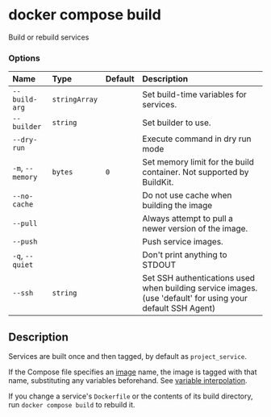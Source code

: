# docker compose build

<!---MARKER_GEN_START-->
Build or rebuild services

### Options

| Name             | Type          | Default | Description                                                                                                 |
|:-----------------|:--------------|:--------|:------------------------------------------------------------------------------------------------------------|
| `--build-arg`    | `stringArray` |         | Set build-time variables for services.                                                                      |
| `--builder`      | `string`      |         | Set builder to use.                                                                                         |
| `--dry-run`      |               |         | Execute command in dry run mode                                                                             |
| `-m`, `--memory` | `bytes`       | `0`     | Set memory limit for the build container. Not supported by BuildKit.                                        |
| `--no-cache`     |               |         | Do not use cache when building the image                                                                    |
| `--pull`         |               |         | Always attempt to pull a newer version of the image.                                                        |
| `--push`         |               |         | Push service images.                                                                                        |
| `-q`, `--quiet`  |               |         | Don't print anything to STDOUT                                                                              |
| `--ssh`          | `string`      |         | Set SSH authentications used when building service images. (use 'default' for using your default SSH Agent) |


<!---MARKER_GEN_END-->

## Description

Services are built once and then tagged, by default as `project_service`.

If the Compose file specifies an
[image](https://github.com/compose-spec/compose-spec/blob/master/spec.md#image) name,
the image is tagged with that name, substituting any variables beforehand. See
[variable interpolation](https://github.com/compose-spec/compose-spec/blob/master/spec.md#interpolation).

If you change a service's `Dockerfile` or the contents of its build directory,
run `docker compose build` to rebuild it.

